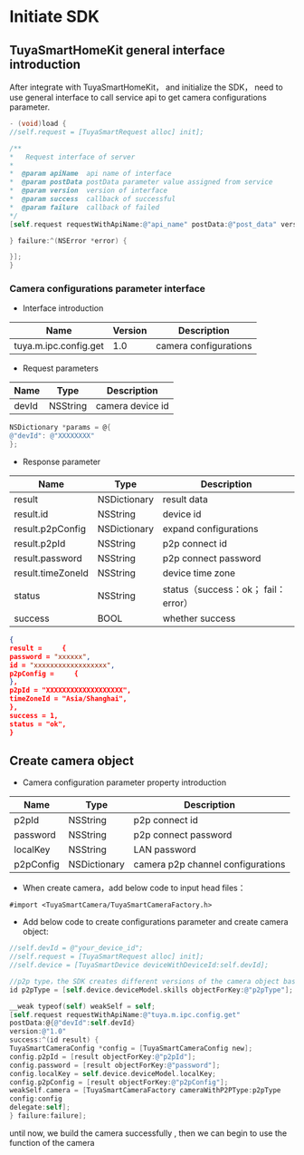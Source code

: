 # Initiate SDK

## TuyaSmartHomeKit general interface introduction

After integrate with TuyaSmartHomeKit， and initialize the SDK， need to use general interface to call service  api to get camera configurations parameter.

```objective-c
- (void)load {
//self.request = [TuyaSmartRequest alloc] init];

/**
*   Request interface of server
*
*  @param apiName  api name of interface
*  @param postData postData parameter value assigned from service
*  @param version  version of interface
*  @param success  callback of successful
*  @param failure  callback of failed
*/
[self.request requestWithApiName:@"api_name" postData:@"post_data" version:@"api_version" success:^(id result) {

} failure:^(NSError *error) {

}];    
}
```

### Camera configurations parameter interface

* Interface introduction

| Name                  | Version | Description           |
| --------------------- | ------- | --------------------- |
| tuya.m.ipc.config.get | 1.0     | camera configurations |


* Request parameters

| Name  | Type     | Description      |
| ----- | -------- | ---------------- |
| devId | NSString | camera device id |

```objective-c
NSDictionary *params = @{
@"devId": @"XXXXXXXX" 
};
```

* Response parameter

| Name              | Type         | Description                         |
| ----------------- | ------------ | ----------------------------------- |
| result            | NSDictionary | result data                         |
| result.id         | NSString     | device id                           |
| result.p2pConfig  | NSDictionary | expand configurations               |
| result.p2pId      | NSString     | p2p connect id                      |
| result.password   | NSString     | p2p connect password                |
| result.timeZoneId | NSString     | device time zone                    |
| status            | NSString     | status（success：ok； fail：error） |
| success           | BOOL         | whether success                     |

```json
{
result =     {
password = "xxxxxx",
id = "xxxxxxxxxxxxxxxxxx",
p2pConfig =     {
},
p2pId = "XXXXXXXXXXXXXXXXXXX",
timeZoneId = "Asia/Shanghai",
},
success = 1,
status = "ok",
}
```

## Create camera object

* Camera configuration parameter property introduction

| Name      | Type         | Description                       |
| --------- | ------------ | --------------------------------- |
| p2pId     | NSString     | p2p connect id                    |
| password  | NSString     | p2p connect password              |
| localKey  | NSString     | LAN password                      |
| p2pConfig | NSDictionary | camera p2p channel configurations |

* When create camera，add below code to input head files：

```
#import <TuyaSmartCamera/TuyaSmartCameraFactory.h>
```


* Add below code to create configurations parameter and create camera object:

```objective-c
//self.devId = @"your_device_id";
//self.request = [TuyaSmartRequest alloc] init];
//self.device = [TuyaSmartDevice deviceWithDeviceId:self.devId];

//p2p type，the SDK creates different versions of the camera object based on the p2p type
id p2pType = [self.device.deviceModel.skills objectForKey:@"p2pType"];

__weak typeof(self) weakSelf = self;
[self.request requestWithApiName:@"tuya.m.ipc.config.get"   
postData:@{@"devId":self.devId} 
version:@"1.0" 
success:^(id result) {
TuyaSmartCameraConfig *config = [TuyaSmartCameraConfig new];
config.p2pId = [result objectForKey:@"p2pId"];
config.password = [result objectForKey:@"password"];
config.localKey = self.device.deviceModel.localKey;
config.p2pConfig = [result objectForKey:@"p2pConfig"];
weakSelf.camera = [TuyaSmartCameraFactory cameraWithP2PType:p2pType 
config:config
delegate:self];
} failure:failure];
```

until now, we build the camera successfully , then we can begin to use the function of the camera
